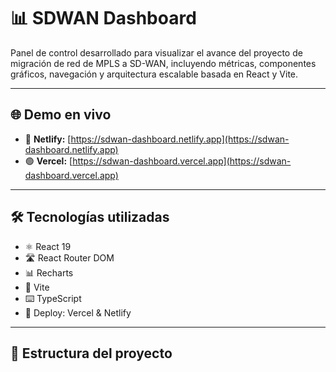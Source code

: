 # 📊 SDWAN Dashboard

Panel de control desarrollado para visualizar el avance del proyecto de migración de red de MPLS a SD-WAN, incluyendo métricas, componentes gráficos, navegación y arquitectura escalable basada en React y Vite.

---

## 🌐 Demo en vivo

- 🔵 **Netlify:** [https://sdwan-dashboard.netlify.app](https://sdwan-dashboard.netlify.app)  
- 🟢 **Vercel:** [https://sdwan-dashboard.vercel.app](https://sdwan-dashboard.vercel.app)

---

## 🛠 Tecnologías utilizadas

- ⚛️ React 19
- 🛣 React Router DOM
- 📊 Recharts
- 🔧 Vite
- ⌨️ TypeScript
- 📁 Deploy: Vercel & Netlify

---

## 📂 Estructura del proyecto


